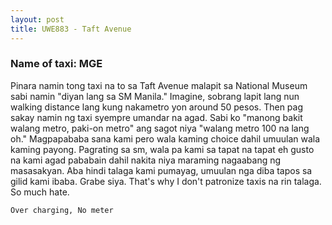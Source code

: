 ```yaml
---
layout: post
title: UWE883 - Taft Avenue
---
```


### Name of taxi: MGE

Pinara namin tong taxi na to sa Taft Avenue malapit sa National Museum sabi namin "diyan lang sa SM Manila." Imagine, sobrang lapit lang nun walking distance lang kung nakametro yon around 50 pesos. Then pag sakay namin ng taxi syempre umandar na agad. Sabi ko "manong bakit walang metro, paki-on metro" ang sagot niya "walang metro 100 na lang oh." Magpapababa sana kami pero wala kaming choice dahil umuulan wala kaming payong. Pagrating sa sm, wala pa kami sa tapat na tapat eh gusto na kami agad pababain dahil nakita niya maraming nagaabang ng masasakyan. Aba hindi talaga kami pumayag, umuulan nga diba tapos sa gilid kami ibaba. Grabe siya. That's why I don't patronize taxis na rin talaga. So much hate.

```Over charging, No meter```
